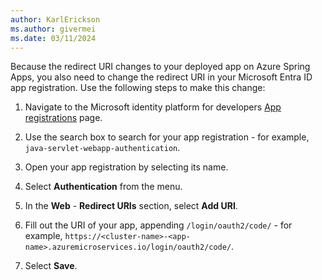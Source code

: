 ```yaml
---
author: KarlErickson
ms.author: givermei
ms.date: 03/11/2024
---
```


Because the redirect URI changes to your deployed app on Azure Spring Apps, you also need to change the redirect URI in your Microsoft Entra ID app registration. Use the following steps to make this change:

1. Navigate to the Microsoft identity platform for developers [App registrations](https://go.microsoft.com/fwlink/?linkid=2083908) page.

1. Use the search box to search for your app registration - for example, `java-servlet-webapp-authentication`.

1. Open your app registration by selecting its name.

1. Select **Authentication** from the menu.

1. In the **Web** - **Redirect URIs** section, select **Add URI**.

1. Fill out the URI of your app, appending `/login/oauth2/code/` - for example, `https://<cluster-name>-<app-name>.azuremicroservices.io/login/oauth2/code/`.

1. Select **Save**.
